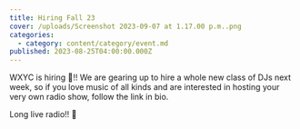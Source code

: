 ```yaml
---
title: Hiring Fall 23
cover: /uploads/Screenshot 2023-09-07 at 1.17.00 p.m..png
categories:
  - category: content/category/event.md
published: 2023-08-25T04:00:00.000Z
---
```


WXYC is hiring 🤩!! We are gearing up to hire a whole new class of DJs next week, so if you love music of all kinds and are interested in hosting your very own radio show, follow the link in bio.

Long live radio!! 🥰

